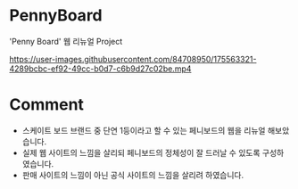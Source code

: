 # PennyBoard
'Penny Board' 웹 리뉴얼 Project


https://user-images.githubusercontent.com/84708950/175563321-4289bcbc-ef92-49cc-b0d7-c6b9d27c02be.mp4

# Comment
- 스케이트 보드 브랜드 중 단연 1등이라고 할 수 있는 페니보드의 웹을 리뉴얼 해보았습니다.
- 실제 웹 사이트의 느낌을 살리되 페니보드의 정체성이 잘 드러날 수 있도록 구성하였습니다.
- 판매 사이트의 느낌이 아닌 공식 사이트의 느낌을 살리려 하였습니다.
